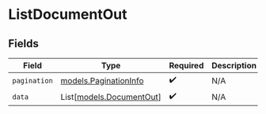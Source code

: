 # ListDocumentOut


## Fields

| Field                                                | Type                                                 | Required                                             | Description                                          |
| ---------------------------------------------------- | ---------------------------------------------------- | ---------------------------------------------------- | ---------------------------------------------------- |
| `pagination`                                         | [models.PaginationInfo](../models/paginationinfo.md) | :heavy_check_mark:                                   | N/A                                                  |
| `data`                                               | List[[models.DocumentOut](../models/documentout.md)] | :heavy_check_mark:                                   | N/A                                                  |